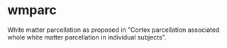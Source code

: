 # wmparc
White matter parcellation as proposed in "Cortex parcellation associated whole white matter parcellation in individual subjects".
